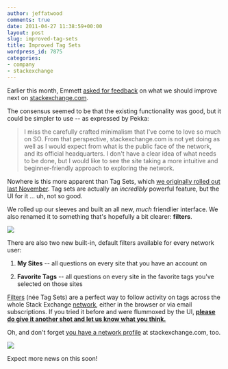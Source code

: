 ```yaml
---
author: jeffatwood
comments: true
date: 2011-04-27 11:38:59+00:00
layout: post
slug: improved-tag-sets
title: Improved Tag Sets
wordpress_id: 7875
categories:
- company
- stackexchange
---
```


Earlier this month, Emmett [asked for feedback](http://meta.stackoverflow.com/questions/87239/suggest-the-next-feature-for-the-stackexchange-com-master-website) on what we should improve next on [stackexchange.com](http://stackexchange.com).

The consensus seemed to be that the existing functionality was good, but it could be simpler to use -- as expressed by Pekka:



<blockquote>
I miss the carefully crafted minimalism that I've come to love so much on SO. From that perspective, stackexchange.com is not yet doing as well as I would expect from what is the public face of the network, and its official headquarters. I don't have a clear idea of what needs to be done, but I would like to see the site taking a more intuitive and beginner-friendly approach to exploring the network.
</blockquote>



Nowhere is this more apparent than Tag Sets, which [we originally rolled out last November](http://blog.stackoverflow.com/2010/11/tag-sets-on-stack-exchange/). Tag sets are actually an _incredibly_ powerful feature, but the UI for it ... uh, not so good. 

We rolled up our sleeves and built an all new, _much_ friendlier interface. We also renamed it to something that's hopefully a bit clearer: **filters**.

[![](/blog/images/2011-04-27-improved-tag-sets/stack-exchange-tag-filters.png)](http://stackexchange.com/filters)

There are also two new built-in, default filters available for every network user:





  1. **My Sites** -- all questions on every site that you have an account on

  2. **Favorite Tags** -- all questions on every site in the favorite tags you've selected on those sites


[Filters](http://stackexchange.com/filters) (née Tag Sets) are a perfect way to follow activity on tags across the whole Stack Exchange [network](http://stackexchange.com/sites), either in the browser or via email subscriptions. If you tried it before and were flummoxed by the UI, **[please do give it another shot and let us know what you think.](http://stackexchange.com/filters)**

Oh, and don't forget [you have a network profile](http://blog.stackoverflow.com/2011/04/stack-exchange-network-profiles/) at stackexchange.com, too.

![](/blog/images/2011-04-27-improved-tag-sets/stack-exchange-user-page-link.png)

Expect more news on this soon!
